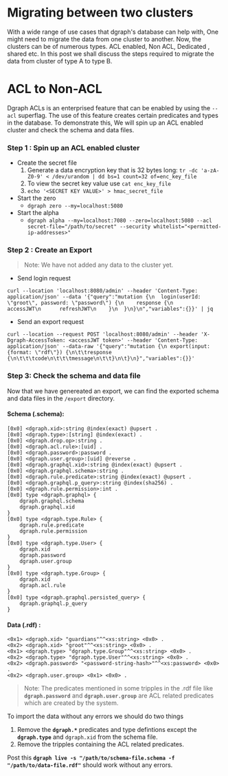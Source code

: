 # Migrating between two clusters 

With a wide range of use cases that dgraph's database can help with, One might need to migrate the data from one cluster to another. Now, the clusters can be of numerous types. ACL enabled, Non ACL, Dedicated , shared etc. 
In this post we shall discuss the steps required to migrate the data from cluster of type A to type B.

# ACL to Non-ACL  
Dgraph ACLs is an enterprised feature that can be enabled by using the `--acl`  superflag. The use of this feature creates certain predicates and types in the database. 
To demonstrate this, We will spin up an ACL enabled cluster and check the schema and data files. 

### Step 1 : Spin up an ACL enabled cluster
- Create the secret file 
	1. Generate a data encryption key that is 32 bytes long: 
		`tr -dc 'a-zA-Z0-9' < /dev/urandom | dd bs=1 count=32 of=enc_key_file`
	2.  To view the secret key value use `cat enc_key_file`
	3. `echo '<SECRET KEY VALUE>' > hmac_secret_file`
- Start the zero
	-  `dgraph zero --my=localhost:5080`
- Start the alpha
	-  ```dgraph alpha --my=localhost:7080 --zero=localhost:5080 --acl secret-file="/path/to/secret" --security whitelist="<permitted-ip-addresses>"```
### Step 2 : Create an Export
> Note: We have not added any data to the cluster yet. 
- Send login request 
```
curl --location 'localhost:8080/admin' --header 'Content-Type: application/json' --data '{"query":"mutation {\n  login(userId: \"groot\", password: \"password\") {\n    response {\n      accessJWT\n      refreshJWT\n    }\n  }\n}\n","variables":{}}' | jq		
```     
- Send an export request 
```
curl --location --request POST 'localhost:8080/admin' --header 'X-Dgraph-AccessToken: <accessJWT token>' --header 'Content-Type: application/json' --data-raw '{"query":"mutation {\n export(input: {format: \"rdf\"}) {\n\t\tresponse {\n\t\t\tcode\n\t\t\tmessage\n\t\t}\n\t}\n}","variables":{}}'
```
### Step 3: Check the schema and data file 
Now that we have genereated an export, we can find the exported schema and data files in the `/export` directory. 
#### Schema (.schema): 
```
[0x0] <dgraph.xid>:string @index(exact) @upsert . 
[0x0] <dgraph.type>:[string] @index(exact) . 
[0x0] <dgraph.drop.op>:string . 
[0x0] <dgraph.acl.rule>:[uid] . 
[0x0] <dgraph.password>:password . 
[0x0] <dgraph.user.group>:[uid] @reverse . 
[0x0] <dgraph.graphql.xid>:string @index(exact) @upsert . 
[0x0] <dgraph.graphql.schema>:string . 
[0x0] <dgraph.rule.predicate>:string @index(exact) @upsert . 
[0x0] <dgraph.graphql.p_query>:string @index(sha256) . 
[0x0] <dgraph.rule.permission>:int . 
[0x0] type <dgraph.graphql> {
	dgraph.graphql.schema
	dgraph.graphql.xid
}
[0x0] type <dgraph.type.Rule> {
	dgraph.rule.predicate
	dgraph.rule.permission
}
[0x0] type <dgraph.type.User> {
	dgraph.xid
	dgraph.password
	dgraph.user.group
}
[0x0] type <dgraph.type.Group> {
	dgraph.xid
	dgraph.acl.rule
}
[0x0] type <dgraph.graphql.persisted_query> {
	dgraph.graphql.p_query
}
```
#### Data (.rdf) :
```
<0x1> <dgraph.xid> "guardians"^^<xs:string> <0x0> .
<0x2> <dgraph.xid> "groot"^^<xs:string> <0x0> .
<0x1> <dgraph.type> "dgraph.type.Group"^^<xs:string> <0x0> .
<0x2> <dgraph.type> "dgraph.type.User"^^<xs:string> <0x0> .
<0x2> <dgraph.password> "<password-string-hash>"^^<xs:password> <0x0> .
<0x2> <dgraph.user.group> <0x1> <0x0> .
``` 
> Note:  The predicates mentioned in some tripples in the .rdf file like **`dgraph.password`** and **`dgraph.user.group`** are ACL related predicates which are created by the system.

To import the data without any errors we should do two things
1. Remove the **`dgraph.*`** predicates and type defintions except the **`dgraph.type`** and `dgraph.xid` from the schema file.
2. Remove the tripples containing the ACL related predicates. 

Post this **`dgraph live -s "/path/to/schema-file.schema -f "/path/to/data-file.rdf"`** should work without any errors. 

